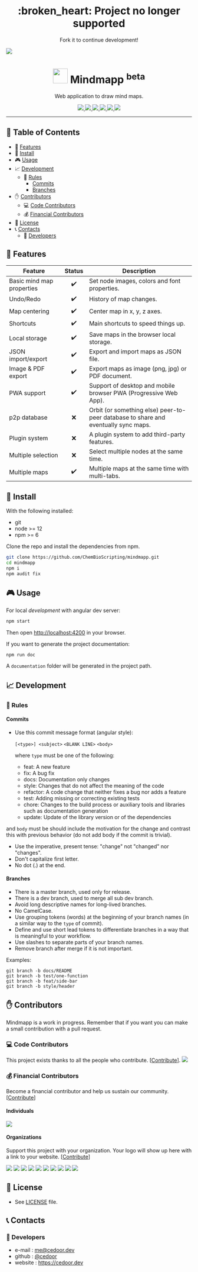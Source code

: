 <p align="center">
    <h1 align="center">
         :broken_heart: Project no longer supported
    </h1>
    <p align="center">Fork it to continue development!</p>
</p>

<a href="https://mindmapp.cedoor.dev" target="_blank">
    <img src="https://raw.githubusercontent.com/Mindmapp/mindmapp/master/src/assets/images/readme-header.png">
</a>

<p align="center">
    <h1 align="center">
        <img width="40" src="https://raw.githubusercontent.com/Mindmapp/mindmapp/master/src/assets/icons/icon-72x72.png">
        Mindmapp <sup>beta</sup>
    </h1>
    <p align="center">Web application to draw mind maps.</p>
</p>
    
<p align="center">
    <a href="https://github.com/Mindmapp" target="_blank">
        <img src="https://img.shields.io/badge/project-Mindmapp-blue.svg?style=flat-square">
    </a>
    <a href="https://opencollective.com/mindmapp" alt="Financial Contributors on Open Collective">
        <img src="https://opencollective.com/mindmapp/all/badge.svg?label=financial+contributors">
    </a>
    <a href="https://gitter.im/mindmapp/community?utm_source=badge&utm_medium=badge&utm_campaign=pr-badge" target="_blank">
        <img src="https://badges.gitter.im/mindmapp/community.svg">
    </a>
    <a href="https://github.com/Mindmapp/mindmapp/blob/master/LICENSE" target="_blank">
        <img src="https://img.shields.io/github/license/mindmapp/mindmapp.svg?style=flat-square">
    </a>
    <a href="https://david-dm.org/mindmapp/mindmapp" target="_blank">
        <img src="https://img.shields.io/david/mindmapp/mindmapp.svg?style=flat-square">
    </a>
    <a href="https://david-dm.org/mindmapp/mindmapp?type=dev" target="_blank">
        <img src="https://img.shields.io/david/dev/mindmapp/mindmapp.svg?style=flat-square">
    </a>
</p>

___

## :paperclip: Table of Contents
- :rocket: [Features](#rocket-features)
- :hammer: [Install](#hammer-install)
- :video_game: [Usage](#video_game-usage)
- :chart_with_upwards_trend: [Development](#chart_with_upwards_trend-development)
  - :scroll: [Rules](#scroll-rules)
    - [Commits](#commits)
    - [Branches](#branches)
- :raised_hand: [Contributors](#raised_hand-contributors)
  - :computer: [Code Contributors](#computer-code-contributors)
  - :moneybag: [Financial Contributors](#moneybag-financial-contributors)
- :page_facing_up: [License](#page_facing_up-license)
- :telephone_receiver: [Contacts](#telephone_receiver-contacts)
  - :boy: [Developers](#boy-developers)

## :rocket: Features

| Feature | Status | Description |
|---------|:------:|-------------|
| Basic mind map properties | :heavy_check_mark: | Set node images, colors and font properties. |
| Undo/Redo | :heavy_check_mark: | History of map changes. |
| Map centering | :heavy_check_mark: | Center map in x, y, z axes. |
| Shortcuts | :heavy_check_mark: | Main shortcuts to speed things up. |
| Local storage | :heavy_check_mark: | Save maps in the browser local storage. |
| JSON import/export | :heavy_check_mark: | Export and import maps as JSON file. |
| Image & PDF export | :heavy_check_mark: | Export maps as image (png, jpg) or PDF document. |
| PWA support | :heavy_check_mark: | Support of desktop and mobile browser PWA (Progressive Web App). |
| p2p database | :x: | Orbit (or something else) peer-to-peer database to share and eventually sync maps. |
| Plugin system | :x: | A plugin system to add third-party features. |
| Multiple selection | :x: | Select multiple nodes at the same time. |
| Multiple maps | :heavy_check_mark: | Multiple maps at the same time with multi-tabs. |

## :hammer: Install

With the following installed:
- git
- node >= 12
- npm >= 6

Clone the repo and install the dependencies from npm.

```bash
git clone https://github.com/ChemBioScripting/mindmapp.git
cd mindmapp
npm i
npm audit fix
```

## :video_game: Usage

For local *development* with angular dev server:

```bash
npm start
```

Then open [http://localhost:4200](http://localhost:4200) in your browser.

If you want to generate the project documentation:

```bash
npm run doc
```

A `documentation` folder will be generated in the project path.

## :chart_with_upwards_trend: Development

### :scroll: Rules

#### Commits

* Use this commit message format (angular style):  

    `[<type>] <subject>`
    `<BLANK LINE>`
    `<body>`

    where `type` must be one of the following:

    - feat: A new feature
    - fix: A bug fix
    - docs: Documentation only changes
    - style: Changes that do not affect the meaning of the code
    - refactor: A code change that neither fixes a bug nor adds a feature
    - test: Adding missing or correcting existing tests
    - chore: Changes to the build process or auxiliary tools and libraries such as documentation generation
    - update: Update of the library version or of the dependencies

and `body` must be should include the motivation for the change and contrast this with previous behavior (do not add body if the commit is trivial). 

* Use the imperative, present tense: "change" not "changed" nor "changes".
* Don't capitalize first letter.
* No dot (.) at the end.

#### Branches

* There is a master branch, used only for release.
* There is a dev branch, used to merge all sub dev branch.
* Avoid long descriptive names for long-lived branches.
* No CamelCase.
* Use grouping tokens (words) at the beginning of your branch names (in a similar way to the `type` of commit).
* Define and use short lead tokens to differentiate branches in a way that is meaningful to your workflow.
* Use slashes to separate parts of your branch names.
* Remove branch after merge if it is not important.

Examples:
    
    git branch -b docs/README
    git branch -b test/one-function
    git branch -b feat/side-bar
    git branch -b style/header

## :raised_hand: Contributors

Mindmapp is a work in progress. Remember that if you want you can make a small contribution with a pull request.

### :computer: Code Contributors

This project exists thanks to all the people who contribute. [[Contribute](CONTRIBUTING.md)].
<a href="https://github.com/Mindmapp/mindmapp/graphs/contributors"><img src="https://opencollective.com/mindmapp/contributors.svg?width=890&button=false" /></a>

### :moneybag: Financial Contributors

Become a financial contributor and help us sustain our community. [[Contribute](https://opencollective.com/mindmapp/contribute)]

#### Individuals

<a href="https://opencollective.com/mindmapp"><img src="https://opencollective.com/mindmapp/individuals.svg?width=890"></a>

#### Organizations

Support this project with your organization. Your logo will show up here with a link to your website. [[Contribute](https://opencollective.com/mindmapp/contribute)]

<a href="https://opencollective.com/mindmapp/organization/0/website"><img src="https://opencollective.com/mindmapp/organization/0/avatar.svg"></a>
<a href="https://opencollective.com/mindmapp/organization/1/website"><img src="https://opencollective.com/mindmapp/organization/1/avatar.svg"></a>
<a href="https://opencollective.com/mindmapp/organization/2/website"><img src="https://opencollective.com/mindmapp/organization/2/avatar.svg"></a>
<a href="https://opencollective.com/mindmapp/organization/3/website"><img src="https://opencollective.com/mindmapp/organization/3/avatar.svg"></a>
<a href="https://opencollective.com/mindmapp/organization/4/website"><img src="https://opencollective.com/mindmapp/organization/4/avatar.svg"></a>
<a href="https://opencollective.com/mindmapp/organization/5/website"><img src="https://opencollective.com/mindmapp/organization/5/avatar.svg"></a>
<a href="https://opencollective.com/mindmapp/organization/6/website"><img src="https://opencollective.com/mindmapp/organization/6/avatar.svg"></a>
<a href="https://opencollective.com/mindmapp/organization/7/website"><img src="https://opencollective.com/mindmapp/organization/7/avatar.svg"></a>
<a href="https://opencollective.com/mindmapp/organization/8/website"><img src="https://opencollective.com/mindmapp/organization/8/avatar.svg"></a>
<a href="https://opencollective.com/mindmapp/organization/9/website"><img src="https://opencollective.com/mindmapp/organization/9/avatar.svg"></a>

## :page_facing_up: License
* See [LICENSE](https://github.com/cedoor/ceditor/blob/master/LICENSE) file.

## :telephone_receiver: Contacts
### :boy: Developers
* e-mail : me@cedoor.dev
* github : [@cedoor](https://github.com/cedoor)
* website : https://cedoor.dev
